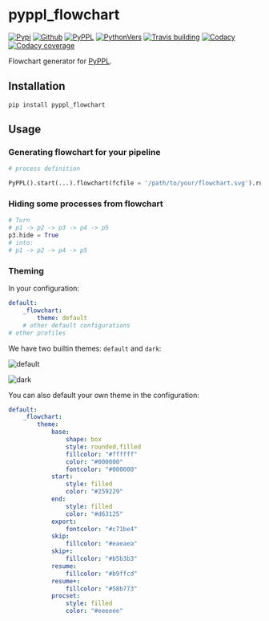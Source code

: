 # pyppl_flowchart

[![Pypi][3]][4] [![Github][5]][6] [![PyPPL][7]][1] [![PythonVers][8]][4] [![Travis building][10]][11] [![Codacy][12]][13] [![Codacy coverage][14]][13]

Flowchart generator for [PyPPL](https://github.com/pwwang/PyPPL).

## Installation
```shell
pip install pyppl_flowchart
```

## Usage

### Generating flowchart for your pipeline
```python
# process definition

PyPPL().start(...).flowchart(fcfile = '/path/to/your/flowchart.svg').run()
```

### Hiding some processes from flowchart
```python
# Turn
# p1 -> p2 -> p3 -> p4 -> p5
p3.hide = True
# into:
# p1 -> p2 -> p4 -> p5
```

### Theming

In your configuration:
```yaml
default:
    _flowchart:
        theme: default
    # other default configurations
# other profiles
```

We have two builtin themes: `default` and `dark`:

![default](https://pyppl.readthedocs.io/en/latest/drawFlowchart_pyppl.png)

![dark](https://pyppl.readthedocs.io/en/latest/drawFlowchart_pyppl_dark.png)

You can also default your own theme in the configuration:
```yaml
default:
    _flowchart:
        theme:
            base:
                shape: box
                style: rounded,filled
                fillcolor: "#ffffff"
                color: "#000000"
                fontcolor: "#000000"
            start:
                style: filled
                color: "#259229"
            end:
                style: filled
                color: "#d63125"
            export:
                fontcolor: "#c71be4"
            skip:
                fillcolor: "#eaeaea"
            skip+:
                fillcolor: "#b5b3b3"
            resume:
                fillcolor: "#b9ffcd"
            resume+:
                fillcolor: "#58b773"
            procset:
                style: filled
                color: "#eeeeee"
```
[1]: https://github.com/pwwang/PyPPL
[2]: https://pyppl_flowchart.readthedocs.io/en/latest/
[3]: https://img.shields.io/pypi/v/pyppl_flowchart?style=flat-square
[4]: https://pypi.org/project/pyppl_flowchart/
[5]: https://img.shields.io/github/tag/pwwang/pyppl_flowchart?style=flat-square
[6]: https://github.com/pwwang/pyppl_flowchart
[7]: https://img.shields.io/github/tag/pwwang/pyppl?label=PyPPL&style=flat-square
[8]: https://img.shields.io/pypi/pyversions/pyppl_flowchart?style=flat-square
[10]: https://img.shields.io/travis/pwwang/pyppl_flowchart?style=flat-square
[11]: https://travis-ci.org/pwwang/pyppl_flowchart
[12]: https://img.shields.io/codacy/grade/2a36d87732db453884d7ddaa966ba145?style=flat-square
[13]: https://app.codacy.com/project/pwwang/pyppl_flowchart/dashboard
[14]: https://img.shields.io/codacy/coverage/2a36d87732db453884d7ddaa966ba145?style=flat-square
